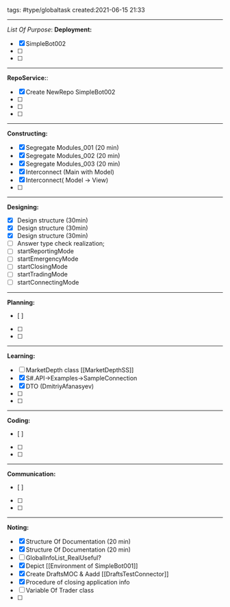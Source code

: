 tags: #type/globaltask 
created:2021-06-15 21:33
___
_List Of Purpose_:
**Deployment:**
- [x] SimpleBot002
- [ ] 
- [ ] 
___
 **RepoService:**:
- [x] Create NewRepo SimpleBot002
- [ ] 
- [ ] 
- [ ] 
___
**Constructing:**
- [x] Segregate Modules_001  (20 min)
- [x] Segregate Modules_002  (20 min)
- [x] Segregate Modules_003  (20 min)
- [x] Interconnect (Main with Model)
- [x] Interconnect( Model -> View)
- [ ] 
___
**Designing:**
- [x] Design structure (30min)
- [x] Design structure (30min)
- [x] Design structure (30min)
- [ ] Answer type check realization;
- [ ] startReportingMode
- [ ] startEmergencyMode
- [ ] startClosingMode
- [ ] startTradingMode
- [ ] startConnectingMode
___
**Planning:**
- [ ] 
- [ ] 
- [ ] 
___
**Learning:**
- [ ] MarketDepth class [[MarketDepthSS]]
- [x] S#.API->Examples->SampleConnection
- [x] DTO (DmitriyAfanasyev)
- [ ] 
- [ ] 
___
**Coding:**
- [ ] 
- [ ] 
- [ ] 
___
**Communication:**
- [ ] 
- [ ] 
- [ ] 
___
**Noting:**
- [x] Structure Of Documentation (20 min)
- [x] Structure Of Documentation (20 min)
- [ ] GlobalInfoList_RealUseful?
- [x] Depict [[Environment of SimpleBot001]]
- [x] Create DraftsMOC & Aadd [[DraftsTestConnector]]
- [x] Procedure of closing application info
- [ ] Variable Of Trader class
- [ ] 


